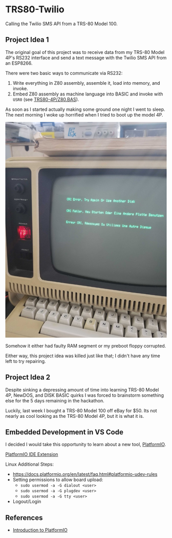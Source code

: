 # TRS80-Twilio

Calling the Twilio SMS API from a TRS-80 Model 100.


## Project Idea 1
The original goal of this project was to receive data from my TRS-80 Model 4P's RS232 interface and send a text message with the Twilio SMS API from an ESP8266.

There were two basic ways to communicate via RS232:
1. Write everything in Z80 assembly, assemble it, load into memory, and invoke.
2. Embed Z80 assembly as machine language into BASIC and invoke with ```USR0``` (see [TRS80-4P/Z80.BAS](TRS80-4P/Z80.BAS)).

As soon as I started actually making some ground one night I went to sleep.
The next morning I woke up horrified when I tried to boot up the model 4P.

![TRS80-4P/sad.jpg](TRS80-4P/sad.jpg)

Somehow it either had faulty RAM segment or my preboot floppy corrupted.


Either way, this project idea was killed just like that; I didn't have any time left to try repairing.



## Project Idea 2
Despite sinking a depressing amount of time into learning TRS-80 Model 4P, NewDOS, and DISK BASIC quirks 
I was forced to brainstorm something else for the 5 days remaining in the hackathon.

Luckily, last week I bought a TRS-80 Model 100 off eBay for $50.
Its not nearly as cool looking as the TRS-80 Model 4P, but it is what it is.



## Embedded Development in VS Code
I decided I would take this opportunity to learn about a new tool, [PlatformIO](https://platformio.org/).

[PlatformIO IDE Extension](https://marketplace.visualstudio.com/items?itemName=platformio.platformio-ide)

Linux Additional Steps:
* https://docs.platformio.org/en/latest/faq.html#platformio-udev-rules
* Setting permissions to allow board upload:
  * ```sudo usermod -a -G dialout <user>```
  * ```sudo usermod -a -G plugdev <user>```
  * ```sudo usermod -a -G tty <user>```
* Logout/Login


## References
* [Introduction to PlatformIO](https://www.youtube.com/watch?v=0poh_2rBq7E)

